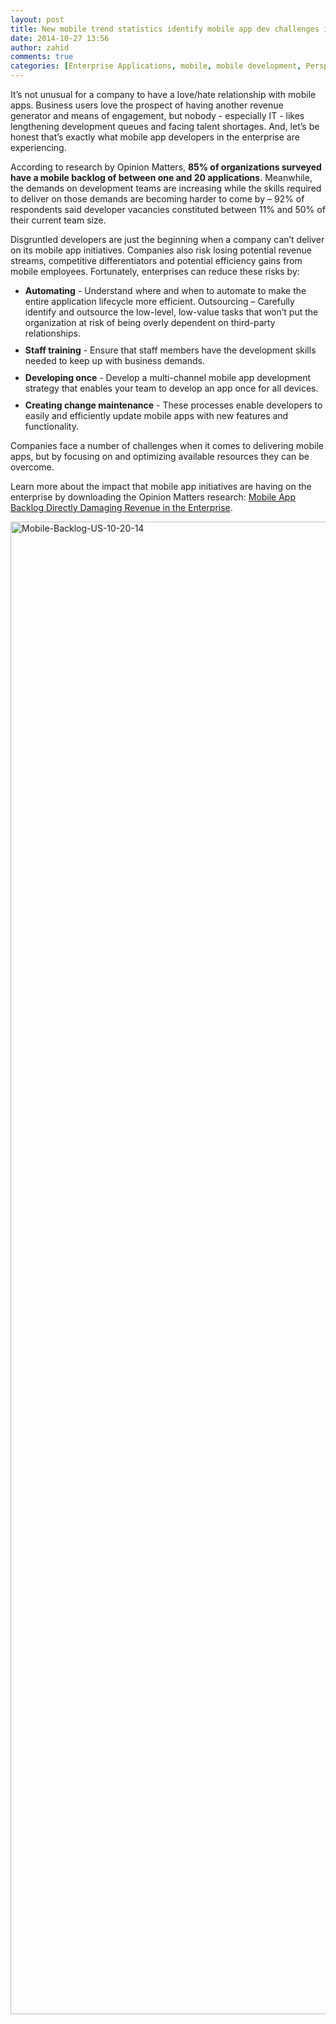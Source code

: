 ```yaml
---
layout: post
title: New mobile trend statistics identify mobile app dev challenges in enterprises
date: 2014-10-27 13:56
author: zahid
comments: true
categories: [Enterprise Applications, mobile, mobile development, Perspectives]
---
```

It’s not unusual for a company to have a love/hate relationship with mobile apps. Business users love the prospect of having another revenue generator and means of engagement, but nobody - especially IT - likes lengthening development queues and facing talent shortages. And, let’s be honest that’s exactly what mobile app developers in the enterprise are experiencing.<!--more-->

According to research by Opinion Matters, <strong>85% of organizations surveyed have a mobile backlog of between one and 20 applications</strong>. Meanwhile, the demands on development teams are increasing while the skills required to deliver on those demands are becoming harder to come by – 92% of respondents said developer vacancies constituted between 11% and 50% of their current team size.

Disgruntled developers are just the beginning when a company can’t deliver on its mobile app initiatives. Companies also risk losing potential revenue streams, competitive differentiators and potential efficiency gains from mobile employees. Fortunately, enterprises can reduce these risks by:
<ul>
	<li style="padding-bottom: 10px;"><strong>Automating</strong> - Understand where and when to automate to make the entire application lifecycle more efficient. Outsourcing – Carefully identify and outsource the low-level, low-value tasks that won’t put the organization at risk of being overly dependent on third-party relationships.</li>
	<li style="padding-bottom: 10px;"><strong>Staff training</strong> - Ensure that staff members have the development skills needed to keep up with business demands.</li>
	<li style="padding-bottom: 10px;"><strong>Developing once</strong> - Develop a multi-channel mobile app development strategy that enables your team to develop an app once for all devices.</li>
	<li><strong>Creating change maintenance</strong> - These processes enable developers to easily and efficiently update mobile apps with new features and functionality.</li>
</ul>
Companies face a number of challenges when it comes to delivering mobile apps, but by focusing on and optimizing available resources they can be overcome.

Learn more about the impact that mobile app initiatives are having on the enterprise by downloading the Opinion Matters research: <a title="Mobile App Backlog Directly Damaging Revenue in the Enterprise" href="http://www.outsystems.com/1/mobile-trend-statistics/">Mobile App Backlog Directly Damaging Revenue in the Enterprise</a>.

<img class="size-full wp-image-2016 alignleft" src="https://www.outsystems.com/blog/wp-content/uploads/2014/10/Mobile-Backlog-US-10-20-14.jpg" alt="Mobile-Backlog-US-10-20-14" width="585" height="2388" />
